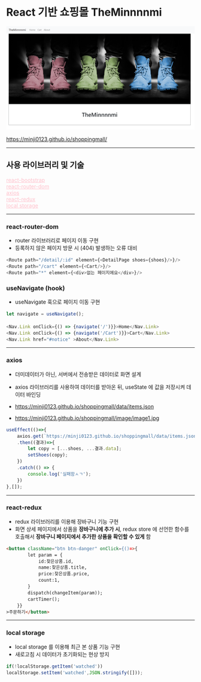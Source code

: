 # React 기반 쇼핑몰 TheMinnnnmi

![](/assets/images/2022/2022-09-25-23-39-16.png)

<a style="color:skyblue">https://minji0123.github.io/shoppingmall/</a>

<hr/>

## 사용 라이브러리 및 기술

<a href="#1" style="color:pink">react-bootstrap</a>  
<a href="#2" style="color:pink">react-router-dom</a>  
<a href="#3" style="color:pink">axios</a>  
<a href="#4" style="color:pink">react-redux</a>  
<a href="#5" style="color:pink">local storage</a>  

<hr/>


<h3 id="1"> react-router-dom </h3>

- router 라이브러리로 페이지 이동 구현
- 등록하지 않은 페이지 방문 시 (404) 발생하는 오류 대비

```js
<Route path="/detail/:id" element={<DetailPage shoes={shoes}/>}/>
<Route path="/cart" element={<Cart/>}/>
<Route path="*" element={<div>없는 페이지에요</div>}/>
```

<h3 id="2"> useNavigate (hook)</h3>

- useNavigate 훅으로 페이지 이동 구현

```js
let navigate = useNavigate();

<Nav.Link onClick={() => {navigate('/')}}>Home</Nav.Link>
<Nav.Link onClick={() => {navigate('/Cart')}}>Cart</Nav.Link>
<Nav.Link href="#notice" >About</Nav.Link>
```
<hr/>

<h3 id="3"> axios</h3>

- 더미데이터가 아닌, 서버에서 전송받은 데이터로 화면 설계
- axios 라이브러리를 사용하여 데이터를 받아온 뒤, useState 에 값을 저장시켜 데이터 바인딩

- https://minji0123.github.io/shoppingmall/data/items.json
- https://minji0123.github.io/shoppingmall/image/image1.jpg


```js
useEffect(()=>{
    axios.get(`https://minji0123.github.io/shoppingmall/data/items.json`)
    .then((결과)=>{
        let copy = [...shoes, ...결과.data];
        setShoes(copy);
    })
    .catch(() => {
        console.log('실패함ㅅㄱ');
    })
},[]);
```

<hr/>

<h3 id="4"> react-redux</h3>

- redux 라이브러리를 이용해 장바구니 기능 구현
- 화면 상세 페이지에서 상품을 **장바구니에 추가 시**, redux store 에 선언한 함수를 호출해서 **장바구니 페이지에서 추가한 상품을 확인할 수 있게** 함

```html
<button className="btn btn-danger" onClick={()=>{
        let param = {
            id:찾은상품.id,
            name:찾은상품.title,
            price:찾은상품.price,
            count:1,
        }
        dispatch(changeItem(param));
        cartTimer();
    }}
>주문하기</button>
```
<hr/>

<h3 id="5"> local storage</h3>

- local storage 를 이용해 최근 본 상품 기능 구현
- 새로고침 시 데이터가 초기화되는 현상 방지

```js
if(!localStorage.getItem('watched'))
localStorage.setItem('watched',JSON.stringify([]));
```
